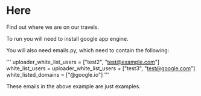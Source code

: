 # Here

Find out where we are on our travels.

To run you will need to install google app engine.

You will also need emails.py, which need to contain the following:

'''
uploader_white_list_users = ["test2", "test@example.com"]
white_list_users = uploader_white_list_users + ["test3", "test@google.com"]
white_listed_domains = ["@google.io"]
'''

These emails in the above example are just examples.
